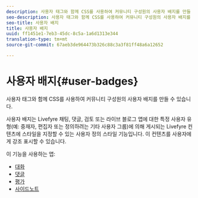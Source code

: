 ```yaml
---
description: 사용자 태그와 함께 CSS를 사용하여 커뮤니티 구성원의 사용자 배지를 만들 수 있습니다.
seo-description: 사용자 태그와 함께 CSS를 사용하여 커뮤니티 구성원의 사용자 배지를 만들 수 있습니다.
seo-title: 사용자 배지
title: 사용자 배지
uuid: ff1451e1-7eb3-45dc-8c5a-1a6d1313e344
translation-type: tm+mt
source-git-commit: 67aeb3de964473b326c88c3a3f81ff48a6a12652

---
```



# 사용자 배지{#user-badges}

사용자 태그와 함께 CSS를 사용하여 커뮤니티 구성원의 사용자 배지를 만들 수 있습니다.

사용자 배지는 Livefyre 채팅, 댓글, 검토 또는 라이브 블로그 앱에 대한 특정 사용자 유형(예: 중재자, 편집자 또는 정의하려는 기타 사용자 그룹)에 의해 게시되는 Livefyre 컨텐츠에 스타일을 지정할 수 있는 사용자 정의 스타일 기능입니다. 이 컨텐츠를 사용자에게 강조 표시할 수 있습니다.

이 기능을 사용하는 앱:

* [대화](../../c-about-apps/c-chat-app/c-chat-app.md#c_chat_app)
* [댓글](/help/using/c-about-apps/c-comments/c-comments.md)
* [평가](../../c-about-apps/c-reviews-app/c-reviews-app.md#c_reviews_app)
* [사이드노트](../../c-about-apps/c-sidenotes-app/c-sidenotes-app.md#c_sidenotes_app)

